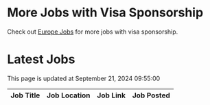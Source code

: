 # More Jobs with Visa Sponsorship

Check out [Europe Jobs](https://github.com/sureshparimi/europejobs#latest-jobs) for more jobs with visa sponsorship.

# Latest Jobs

This page is updated at September 21, 2024 09:55:00

| Job Title | Job Location | Job Link | Job Posted |
| --- | --- | --- | --- |
